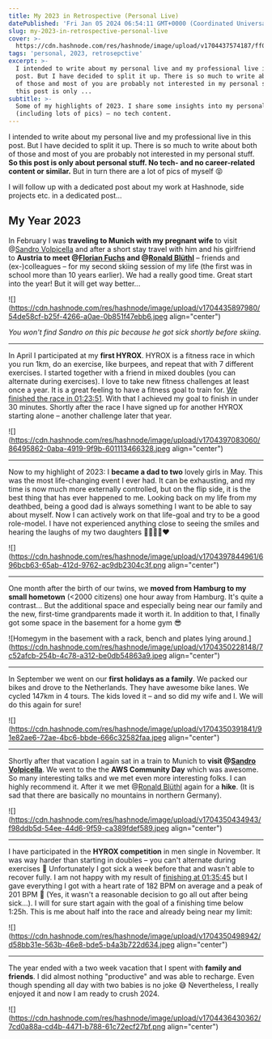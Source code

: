 ```yaml
---
title: My 2023 in Retrospective (Personal Live)
datePublished: 'Fri Jan 05 2024 06:54:11 GMT+0000 (Coordinated Universal Time)'
slug: my-2023-in-retrospective-personal-live
cover: >-
  https://cdn.hashnode.com/res/hashnode/image/upload/v1704437574187/ff08b475-57d7-4b11-89e5-60048e53016f.png
tags: 'personal, 2023, retrosepctive'
excerpt: >-
  I intended to write about my personal live and my professional live in this
  post. But I have decided to split it up. There is so much to write about both
  of those and most of you are probably not interested in my personal stuff. So
  this post is only ...
subtitle: >-
  Some of my highlights of 2023. I share some insights into my personal live
  (including lots of pics) – no tech content.
---
```


I intended to write about my personal live and my professional live in this post. But I have decided to split it up. There is so much to write about both of those and most of you are probably not interested in my personal stuff. **So this post is only about personal stuff. No tech- and no career-related content or similar.** But in turn there are a lot of pics of myself 😝

I will follow up with a dedicated post about my work at Hashnode, side projects etc. in a dedicated post...

## My Year 2023

In February I was **traveling to Munich with my pregnant wife** to visit @[Sandro Volpicella](@SandroVolpicella) and after a short stay travel with him and his girlfriend to **Austria to meet @[Florian Fuchs](@Foxfl) and @[Ronald Blüthl](@rbluethl)** – friends and (ex-)colleagues – for my second skiing session of my life (the first was in school more than 10 years earlier). We had a really good time. Great start into the year! But it will get way better...

![](https://cdn.hashnode.com/res/hashnode/image/upload/v1704435897980/54de58cf-b25f-4266-a0ae-0b851f47ebb6.jpeg align="center")

*You won't find Sandro on this pic because he got sick shortly before skiing.*

---

In April I participated at my **first HYROX**. HYROX is a fitness race in which you run 1km, do an exercise, like burpees, and repeat that with 7 different exercises. I started together with a friend in mixed doubles (you can alternate during exercises). I love to take new fitness challenges at least once a year. It is a great feeling to have a fitness goal to train for. [We finished the race in 01:23:51](https://hyrox.r.mikatiming.de/season-5/?content=detail&fpid=search&pid=search&idp=JGDMS4JI66658&lang=DE&event=HD_JGDMS4JI473&pidp=ranking_nav&search%5Bname%5D=Wempe&search_event=HD_JGDMS4JI473). With that I achieved my goal to finish in under 30 minutes. Shortly after the race I have signed up for another HYROX starting alone – another challenge later that year.

![](https://cdn.hashnode.com/res/hashnode/image/upload/v1704397083060/86495862-0aba-4919-9f9b-601113466328.jpeg align="center")

---

Now to my highlight of 2023: I **became a dad to two** lovely girls in May. This was the most life-changing event I ever had. It can be exhausting, and my time is now much more externally controlled, but on the flip side, it is the best thing that has ever happened to me. Looking back on my life from my deathbed, being a good dad is always something I want to be able to say about myself. Now I can actively work on that life-goal and try to be a good role-model. I have not experienced anything close to seeing the smiles and hearing the laughs of my two daughters 👨‍👩‍👧‍👧❤️

![](https://cdn.hashnode.com/res/hashnode/image/upload/v1704397844961/696bcb63-65ab-412d-9762-ac9db2304c3f.png align="center")

---

One month after the birth of our twins, we **moved from Hamburg to my small hometown** (&lt;2000 citizens) one hour away from Hamburg. It's quite a contrast... But the additional space and especially being near our family and the new, first-time grandparents made it worth it. In addition to that, I finally got some space in the basement for a home gym 😎

![Homegym in the basement with a rack, bench and plates lying around.](https://cdn.hashnode.com/res/hashnode/image/upload/v1704350228148/7c52afcb-254b-4c78-a312-be0db54863a9.jpeg align="center")

---

In September we went on our **first holidays as a family**. We packed our bikes and drove to the Netherlands. They have awesome bike lanes. We cycled 147km in 4 tours. The kids loved it – and so did my wife and I. We will do this again for sure!

![](https://cdn.hashnode.com/res/hashnode/image/upload/v1704350391841/91e82ae6-72ae-4bc6-bbde-666c32582faa.jpeg align="center")

---

Shortly after that vacation I again sat in a train to Munich to **visit @[Sandro Volpicella](@SandroVolpicella)**. We went to the the **AWS Community Day** which was awesome. So many interesting talks and we met even more interesting folks. I can highly recommend it. After it we met @[Ronald Blüthl](@rbluethl) again for a **hike**. (It is sad that there are basically no mountains in northern Germany).

![](https://cdn.hashnode.com/res/hashnode/image/upload/v1704350434943/f98ddb5d-54ee-44d6-9f59-ca389fdef589.jpeg align="center")

---

I have participated in the **HYROX competition** in men single in November. It was way harder than starting in doubles – you can't alternate during exercises 🤯 Unfortunately I got sick a week before that and wasn't able to recover fully. I am not happy with my result of [finishing at 01:35:45](https://hyrox.r.mikatiming.de/season-6/?content=detail&fpid=search&pid=search&idp=JGDMS4JI8B6B2&lang=DE&event=H_JGDMS4JI619&pidp=ranking_nav&search%5Bname%5D=Wempe&search_event=H_JGDMS4JI619) but I gave everything I got with a heart rate of 182 BPM on average and a peak of 201 BPM 🥵 (Yes, it wasn't a reasonable decision to go all out after being sick...). I will for sure start again with the goal of a finishing time below 1:25h. This is me about half into the race and already being near my limit:

![](https://cdn.hashnode.com/res/hashnode/image/upload/v1704350498942/d58bb31e-563b-46e8-bde5-b4a3b722d634.jpeg align="center")

---

The year ended with a two week vacation that I spent with **family and friends**. I did almost nothing "productive" and was able to recharge. Even though spending all day with two babies is no joke 😅 Nevertheless, I really enjoyed it and now I am ready to crush 2024.

![](https://cdn.hashnode.com/res/hashnode/image/upload/v1704436430362/7cd0a88a-cd4b-4471-b788-61c72ecf27bf.png align="center")
